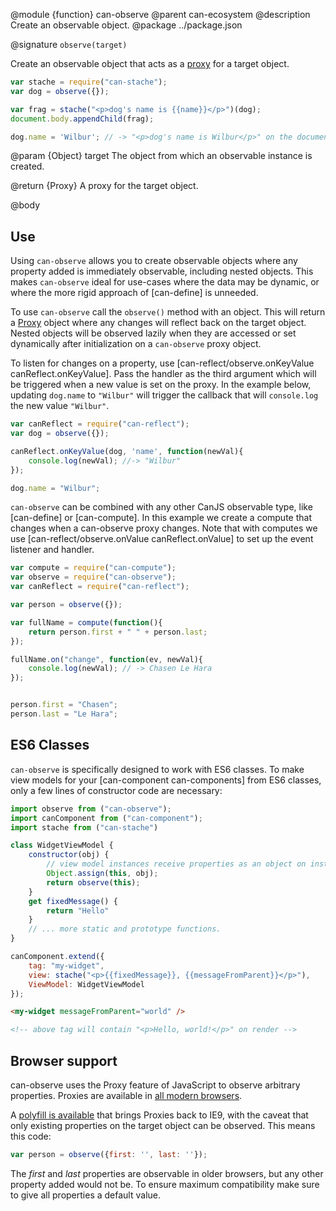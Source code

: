 @module {function} can-observe
@parent can-ecosystem
@description Create an observable object.
@package ../package.json

@signature `observe(target)`

Create an observable object that acts as a [proxy](https://developer.mozilla.org/en-US/docs/Web/JavaScript/Reference/Global_Objects/Proxy) for a target object.

```js
var stache = require("can-stache");
var dog = observe({});

var frag = stache("<p>dog's name is {{name}}</p>")(dog);
document.body.appendChild(frag);

dog.name = 'Wilbur'; // -> "<p>dog's name is Wilbur</p>" on the document body
```

@param {Object} target The object from which an observable instance is created.

@return {Proxy} A proxy for the target object.

@body

## Use

Using `can-observe` allows you to create observable objects where any property added is immediately observable, including nested objects. This makes `can-observe` ideal for use-cases where the data may be dynamic, or where the more rigid approach of [can-define] is unneeded.

To use `can-observe` call the `observe()` method with an object. This will return a [Proxy](https://developer.mozilla.org/en-US/docs/Web/JavaScript/Reference/Global_Objects/Proxy) object where any changes will reflect back on the target object. Nested objects will be observed lazily when they are accessed or set dynamically after initialization on a `can-observe` proxy object.

To listen for changes on a property, use [can-reflect/observe.onKeyValue canReflect.onKeyValue]. Pass the handler as the third argument which will be triggered when a new value is set on the proxy. In the example below, updating `dog.name` to `"Wilbur"` will trigger the callback that will `console.log` the new value `"Wilbur"`.

```js
var canReflect = require("can-reflect");
var dog = observe({});

canReflect.onKeyValue(dog, 'name', function(newVal){
	console.log(newVal); //-> "Wilbur"
});

dog.name = "Wilbur";
```

`can-observe` can be combined with any other CanJS observable type, like [can-define] or [can-compute]. In this example we create a compute that changes when a can-observe proxy changes. Note that with computes we use [can-reflect/observe.onValue canReflect.onValue] to set up the event listener and handler.

```js
var compute = require("can-compute");
var observe = require("can-observe");
var canReflect = require("can-reflect");

var person = observe({});

var fullName = compute(function(){
	return person.first + " " + person.last;
});

fullName.on("change", function(ev, newVal){
	console.log(newVal); // -> Chasen Le Hara
});


person.first = "Chasen";
person.last = "Le Hara";
```

## ES6 Classes

`can-observe` is specifically designed to work with ES6 classes.  To make view models for your [can-component can-components] from ES6 classes, only a few lines of constructor code are necessary:

```js
import observe from ("can-observe");
import canComponent from ("can-component");
import stache from ("can-stache")

class WidgetViewModel {
	constructor(obj) {
		// view model instances receive properties as an object on instantiation
		Object.assign(this, obj);
		return observe(this);
	}
	get fixedMessage() {
		return "Hello"
	}
	// ... more static and prototype functions.
}

canComponent.extend({
	tag: "my-widget",
	view: stache("<p>{{fixedMessage}}, {{messageFromParent}}</p>"),
	ViewModel: WidgetViewModel
});
```

```html
<my-widget messageFromParent="world" />

<!-- above tag will contain "<p>Hello, world!</p>" on render --> 
```

## Browser support

can-observe uses the Proxy feature of JavaScript to observe arbitrary properties. Proxies are available in [all modern browsers](http://caniuse.com/#feat=proxy).

A [polyfill is available](https://github.com/GoogleChrome/proxy-polyfill) that brings Proxies back to IE9, with the caveat that only existing properties on the target object can be observed. This means this code:

```js
var person = observe({first: '', last: ''});
```

The *first* and *last* properties are observable in older browsers, but any other property added would not be. To ensure maximum compatibility make sure to give all properties a default value.
